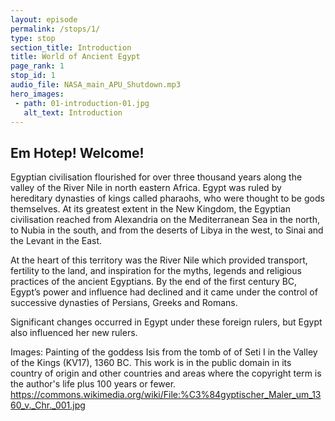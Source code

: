 ```yaml
---
layout: episode
permalink: /stops/1/
type: stop
section_title: Introduction
title: World of Ancient Egypt
page_rank: 1
stop_id: 1
audio_file: NASA_main_APU_Shutdown.mp3
hero_images:
 - path: 01-introduction-01.jpg
   alt_text: Introduction
---
```

## Em Hotep! Welcome! 

Egyptian civilisation flourished for over three thousand years along the valley of the River Nile in north eastern Africa. Egypt was ruled by hereditary dynasties of kings called pharaohs, who were thought to be gods themselves. At its greatest extent in the New Kingdom, the Egyptian civilisation reached from Alexandria on the Mediterranean Sea in the north, to Nubia in the south, and from the deserts of Libya in the west, to Sinai and the Levant in the East. 

At the heart of this territory was the River Nile which provided transport, fertility to the land, and inspiration for the myths, legends and religious practices of the ancient Egyptians. By the end of the first century BC, Egypt’s power and influence had declined and it came under the control of successive dynasties of Persians, Greeks and Romans. 

Significant changes occurred in Egypt under these foreign rulers, but Egypt also influenced her new rulers. 

Images: Painting of the goddess Isis from the tomb of of Seti I in the Valley of the Kings (KV17), 1360 BC. This work is in the public domain in its country of origin and other countries and areas where the copyright term is the author's life plus 100 years or fewer. https://commons.wikimedia.org/wiki/File:%C3%84gyptischer_Maler_um_1360_v._Chr._001.jpg
